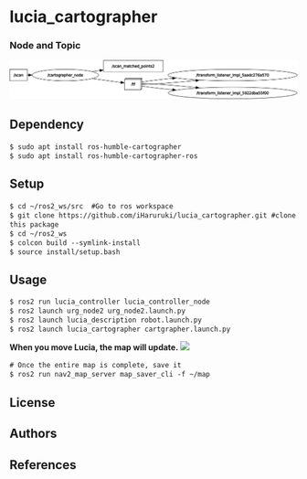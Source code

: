 # lucia_cartographer
### Node and Topic
![](rosgraph.png)
## Dependency
```shell
$ sudo apt install ros-humble-cartographer
$ sudo apt install ros-humble-cartographer-ros
```
## Setup
```shell
$ cd ~/ros2_ws/src  #Go to ros workspace
$ git clone https://github.com/iHaruruki/lucia_cartographer.git #clone this package
$ cd ~/ros2_ws
$ colcon build --symlink-install
$ source install/setup.bash
```
## Usage
```shell
$ ros2 run lucia_controller lucia_controller_node
$ ros2 launch urg_node2 urg_node2.launch.py
$ ros2 launch lucia_description robot.launch.py
$ ros2 launch lucia_cartographer cartgrapher.launch.py
```
**When you move Lucia, the map will update.**
![](cartographer.gif)
```shell
# Once the entire map is complete, save it
$ ros2 run nav2_map_server map_saver_cli -f ~/map
```
## License
## Authors
## References
